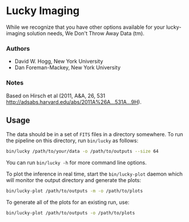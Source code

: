 # Lucky Imaging

While we recognize that you have other options available for your
lucky-imaging solution needs, We Don't Throw Away Data (tm).

### Authors

- David W. Hogg, New York University
- Dan Foreman-Mackey, New York University

### Notes

Based on Hirsch et al (2011, A&A, 26, 531
  <http://adsabs.harvard.edu/abs/2011A%26A...531A...9H>).

## Usage

The data should be in a set of `FITS` files in a directory somewhere.
To run the pipeline on this directory, run `bin/lucky` as follows:

```bash
bin/lucky /path/to/your/data -o /path/to/outputs --size 64
```

You can run `bin/lucky -h` for more command line options.

To plot the inference in real time, start the `bin/lucky-plot` daemon
which will monitor the output directory and generate the plots:

```bash
bin/lucky-plot /path/to/outputs -m -o /path/to/plots
```

To generate all of the plots for an existing run, use:

```bash
bin/lucky-plot /path/to/outputs -o /path/to/plots
```